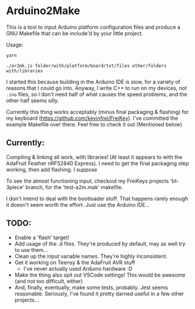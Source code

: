 # Arduino2Make

This is a tool to input Arduino platform configuration files and produce a GNU
Makefile that can be include'd by your little project.

Usage:

`yarn`

`./ar2mk.js folder/with/platform/board/txt/files other/folders with/libraries`

I started this because building in the Arduino IDE is slow, for a variety of
reasons that I could go into. Anyway, I write C++ to run on my devices, not
`.ino` files, so I don't need half of what causes the speed problems, and the
other half seems silly.

Currently this thing works acceptably (minus final packaging & flashing) for
my keyboard (https://github.com/kevinfrei/FreiKey). I've committed the example
Makefile over there. Feel free to check it out (Mentioned below)

## Currently:

Compiling & linking all work, with libraries! (At least it appears to with the
AdaFruit Feather nRF52840 Express). I need to get the final packaging step
working, then add flashing. I suppose

To see the almost functioning input, checkout my FreiKeys projects 'bt-3piece'
branch, for the 'test-a2m.mak' makefile.

I don't intend to deal with the bootloader stuff. That happens rarely enough it
doesn't seem worth the effort. Just use the Arduino IDE...

## TODO:

- Enable a 'flash' target!
- Add usage of the .d files. They're produced by default, may as well try to
  use them...
- Clean up the input variable names. They're highly inconsistent.
- Get it working on Teensy & the AdaFruit AVR stuff
  - I've never actually used Arduino hardware :D
- Make the thing also spit out VSCode settings! This would be awesome (and not
too difficult, either)
- And, finally, eventually, make some tests, probably. Jest seems reasonable.
  Seriously, I've found it pretty darned useful in a few other projects...
